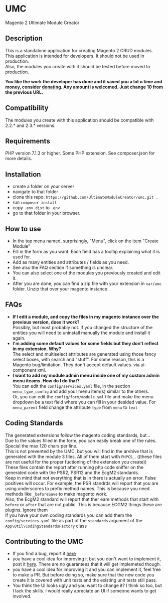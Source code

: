 # UMC
Magento 2 Ultimate Module Creator

## Description  
This is a standalone application for creating Magento 2 CRUD modules.  
This application is intended for developers. It should not be used in production.  
Also, the modules you create with it should be tested before moved to production.

<strong>You like the work the developer has done and it saved you a lot o time and money, consider <a href="https://www.paypal.me/MariusStrajeru/10">donating</a>. Any amount is welcomed. Just change 10 from the previous URL.</strong>

## Compatibility  
The modules you create with this application should be compatible with 2.2.* and 2.3.* versions.  

## Requirements  
PHP version 7.1.3 or higher. Some PHP extension. See composer.json for more details.

## Installation   
 - create a folder on your server
 - navigate to that folder
 - clone this repo: `https://github.com/UltimateModuleCreator/umc.git .`
 - run `composer install`
 - copy `.env.dist` to `.env`
 - go to that folder in your browser.
 
## How to use  
 - In the top menu named, surprisingly, "Menu", click on the item "Create Module"
 - Fill in the form as you want. Each field has a tooltip explaining what it is used for.
 - Add as many entities and attributes / fields as you need.
 - See also the FAQ section if something is unclear.
 - You can also select one of the modules you previously created and edit it.
 - After you are done, you can find a zip file with your extension in `var/umc` folder. Unzip that over your magento instance.
 
## FAQs  
 - **If I edit a module, and copy the files in my magento instance over the previous version, does it work?**  
    Possibly, but most probably not. If you changed the structure of the entities you will need to uninstall manually the module and install it again.
 - **I'm adding some default values for some fields but they don't reflect in my extension. Why?**  
    The select and multiselect attributes are generated using those fancy select boxes, with search and "stuff". For some reason, this is a Magento bug/limitation. They don't accept default values. via ui-component xml.  
 - **I want to add my module admin menu inside one of my custom admin menu iteams. How do I do that?**  
    You can edit the `config/services.yaml` file, in the section `menu_type_config` and add your menu item(s) similar to the others.  
    Or, you can edit the `config/form/module.yml` file and make the menu dropdown be a text field where you can fill in your desided value. For `menu_parent` field change the attribute `type` from `menu` to `text`
                        
## Coding Standards  
The generated extensions follow the magento coding standards, but...  
Due to the values filled in the form, you can easily break one of the rules. Special the max 120 chars per line.   
This is not prevented by the UMC, but you will find in the arvhive that is generated with the module 3 files. All pf them start with `PHPCS_`. ((these files are not useful for the proper fuctioning of the extension you create))    
These files contain the report after running php code sniffer on the generated code with the PSR2, PSR12 and the EcgM2 standards.  
Keep in mind that not everything that is in there is actually an error. False positives will occur. For example, the PSR standrds will report that you are using underscores to prefix method names. This is because you need methods like `_beforeSave` to make magento work.   
Also, the EcgM2 standard will report that ther eare methods that start with `before` or `after` that are not public. This is because ECGM2 things these are plugins. Ignore them   
If you have your own coding standards you can add them the `config/services.yaml` file as part of the `standards` argument of the `App\Util\CodingStandardsFactory` class

## Contributing to the UMC    
 - If you find a bug, report it <a href="https://github.com/UltimateModuleCreator/umc/issues">here</a>  
 - you have a cool idea for improving it but you don't want to implement it, post it <a href="https://github.com/UltimateModuleCreator/umc/issues">here</a>. There are no guarantees that it will get implemeted though.  
 - you have a cool idea for improving it and you can implement it, feel free to make a PR. But before doing so, make sure that the new code you create it is covered with unit tests and the existing unit tests still pass.  
 - You think the UI looks ugly and you want to change it? I think so too, but I lack the skills. I would really apreciate an UI if someone wants to get involved.

  
